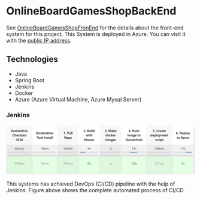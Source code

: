 # OnlineBoardGamesShopBackEnd
See [OnlineBoardGamesShopFronEnd](https://github.com/PaBooOh/OnlineBoardGamesShopFrontEnd) for the details about the front-end system for this project.
This System is deployed in Azure. You can visit it with the [public IP address](http://20.126.86.227:8964/).
## Technologies
* Java
* Spring Boot
* Jenkins
* Docker
* Azure (Azure Virtual Machine, Azure Mysql Server)
  
### Jenkins
![404 Not Found](/github_images/Jenkins_CICD.png)

This systems has achieved DevOps (CI/CD) pipeline with the help of Jenkins. Figure above shows the complete automated process of CI/CD.

